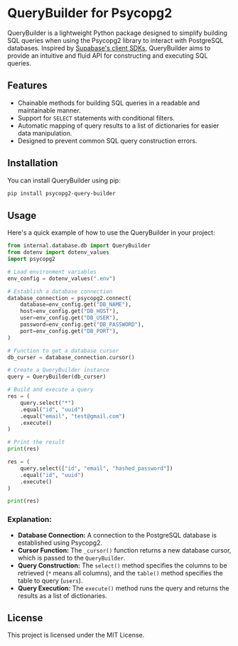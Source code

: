 # QueryBuilder for Psycopg2

QueryBuilder is a lightweight Python package designed to simplify building SQL queries when using the Psycopg2 library
to interact with PostgreSQL databases. Inspired by [Supabase's client SDKs](https://supabase.com/), QueryBuilder aims to
provide an intuitive and fluid API for constructing and executing SQL queries.

## Features

- Chainable methods for building SQL queries in a readable and maintainable manner.
- Support for `SELECT` statements with conditional filters.
- Automatic mapping of query results to a list of dictionaries for easier data manipulation.
- Designed to prevent common SQL query construction errors.

## Installation

You can install QueryBuilder using pip:

```bash
pip install psycopg2-query-builder
```

## Usage

Here's a quick example of how to use the QueryBuilder in your project:

```python
from internal.database.db import QueryBuilder
from dotenv import dotenv_values
import psycopg2

# Load environment variables
env_config = dotenv_values(".env")

# Establish a database connection
database_connection = psycopg2.connect(
    database=env_config.get("DB_NAME"),
    host=env_config.get("DB_HOST"),
    user=env_config.get("DB_USER"),
    password=env_config.get("DB_PASSWORD"),
    port=env_config.get("DB_PORT"),
)

# Function to get a database cursor
db_curser = database_connection.cursor()

# Create a QueryBuilder instance
query = QueryBuilder(db_curser)

# Build and execute a query
res = (
    query.select("*")
    .equal("id", "uuid")
    .equal("email", "test@gmail.com")
    .execute()
)

# Print the result
print(res)

res = (
    query.select(["id", "email", "hashed_password"])
    .equal("id", "uuid")
    .execute()
)

print(res)
```

### Explanation:

- **Database Connection:** A connection to the PostgreSQL database is established using Psycopg2.
- **Cursor Function:** The `_cursor()` function returns a new database cursor, which is passed to the `QueryBuilder`.
- **Query Construction:** The `select()` method specifies the columns to be retrieved (`*` means all columns), and
  the `table()` method specifies the table to query (`users`).
- **Query Execution:** The `execute()` method runs the query and returns the results as a list of dictionaries.

## License

This project is licensed under the MIT License.
